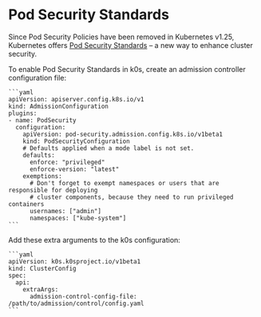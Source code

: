 # Pod Security Standards

Since Pod Security Policies have been removed in Kubernetes v1.25, Kubernetes
offers [Pod Security Standards] – a new way to enhance cluster security.

To enable Pod Security Standards in k0s, create an admission controller
configuration file:

    ```yaml
    apiVersion: apiserver.config.k8s.io/v1
    kind: AdmissionConfiguration
    plugins:
    - name: PodSecurity
      configuration:
        apiVersion: pod-security.admission.config.k8s.io/v1beta1
        kind: PodSecurityConfiguration
        # Defaults applied when a mode label is not set.
        defaults:
          enforce: "privileged"
          enforce-version: "latest"
        exemptions:
          # Don't forget to exempt namespaces or users that are responsible for deploying
          # cluster components, because they need to run privileged containers
          usernames: ["admin"]
          namespaces: ["kube-system"]
    ```

Add these extra arguments to the k0s configuration:

    ```yaml
    apiVersion: k0s.k0sproject.io/v1beta1
    kind: ClusterConfig
    spec:
      api:
        extraArgs:
          admission-control-config-file: /path/to/admission/control/config.yaml
    ```

[Pod Security Standards]: https://kubernetes.io/docs/concepts/security/pod-security-standards/
